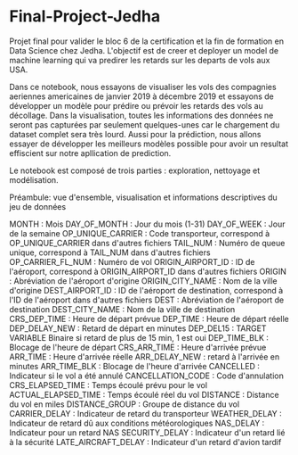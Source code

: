# Final-Project-Jedha
Projet final pour valider le bloc 6 de la certification et la fin de formation en Data Science chez Jedha. L'objectif est de creer et deployer un model de machine learning qui va predirer les retards sur les departs de vols aux USA.

Dans ce notebook, nous essayons de visualiser les vols des compagnies aeriennes americaines de janvier 2019 à décembre 2019 et essayons de développer un modèle pour prédire ou prévoir les retards des vols au décollage. Dans la visualisation, toutes les informations des données ne seront pas capturées par seulement quelques-unes car le chargement du dataset complet sera très lourd. Aussi pour la prédiction, nous allons essayer de développer les meilleurs modèles possible pour avoir un resultat effiscient sur notre apllication de prediction.

Le notebook est composé de trois parties : exploration, nettoyage et modélisation.

Préambule: vue d'ensemble, visualisation et informations descriptives du jeu de données

MONTH : Mois
DAY_OF_MONTH : Jour du mois (1-31)
DAY_OF_WEEK : 		Jour de la semaine
OP_UNIQUE_CARRIER : Code transporteur, correspond à OP_UNIQUE_CARRIER dans d'autres fichiers
TAIL_NUM : Numéro de queue unique, correspond à TAIL_NUM dans d'autres fichiers
OP_CARRIER_FL_NUM : Numéro de vol
ORIGIN_AIRPORT_ID : ID de l'aéroport, correspond à ORIGIN_AIRPORT_ID dans d'autres fichiers
ORIGIN : Abréviation de l'aéroport d'origine
ORIGIN_CITY_NAME : 	Nom de la ville d'origine
DEST_AIRPORT_ID : ID de l'aéroport de destination, correspond à l'ID de l'aéroport dans d'autres fichiers
DEST : Abréviation de l'aéroport de destination
DEST_CITY_NAME : 	Nom de la ville de destination
CRS_DEP_TIME : 		Heure de départ prévue
DEP_TIME : 		Heure de départ réelle
DEP_DELAY_NEW : Retard de départ en minutes
DEP_DEL15 : TARGET VARIABLE Binaire si retard de plus de 15 min, 1 est oui
DEP_TIME_BLK : Blocage de l'heure de départ
CRS_ARR_TIME :		Heure d'arrivée prévue
ARR_TIME :		Heure d'arrivée réelle
ARR_DELAY_NEW : retard à l'arrivée en minutes
ARR_TIME_BLK : Blocage de l'heure d'arrivée
CANCELLED :		Indicateur si le vol a été annulé
CANCELLATION_CODE :	Code d'annulation
CRS_ELAPSED_TIME :	Temps écoulé prévu pour le vol
ACTUAL_ELAPSED_TIME :	Temps écoulé réel du vol
DISTANCE : Distance du vol en miles
DISTANCE_GROUP :		Groupe de distance du vol
CARRIER_DELAY : Indicateur de retard du transporteur
WEATHER_DELAY : Indicateur de retard dû aux conditions météorologiques
NAS_DELAY : Indicateur pour un retard NAS
SECURITY_DELAY : Indicateur d'un retard lié à la sécurité
LATE_AIRCRAFT_DELAY : Indicateur d'un retard d'avion tardif
